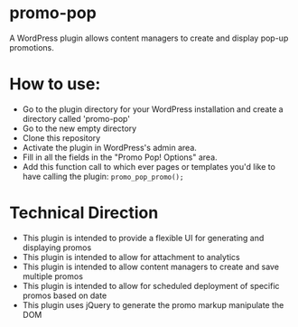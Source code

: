 # promo-pop
A WordPress plugin allows content managers to create and display pop-up promotions.

# How to use:
* Go to the plugin directory for your WordPress installation and create a directory called 'promo-pop'
* Go to the new empty directory
* Clone this repository
* Activate the plugin in WordPress's admin area.
* Fill in all the fields in the "Promo Pop! Options" area.
* Add this function call to which ever pages or templates you'd like to have calling the plugin: `promo_pop_promo();`

# Technical Direction
* This plugin is intended to provide a flexible UI for generating and displaying promos
* This plugin is intended to allow for attachment to analytics
* This plugin is intended to allow content managers to create and save multiple promos
* This plugin is intended to allow for scheduled deployment of specific promos based on date
* This plugin uses jQuery to generate the promo markup manipulate the DOM